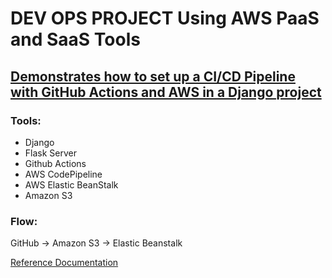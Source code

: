 # DEV OPS PROJECT Using AWS PaaS and SaaS Tools

<u><h2> Demonstrates how to set up a CI/CD Pipeline with GitHub Actions and AWS in a Django project </h2></u>

### Tools:
- Django
- Flask Server
- Github Actions
- AWS CodePipeline
- AWS Elastic BeanStalk
- Amazon S3

### Flow:
GitHub -> Amazon S3 -> Elastic Beanstalk

[Reference Documentation](https://www.freecodecamp.org/news/how-to-setup-a-ci-cd-pipeline-with-github-actions-and-aws/)

